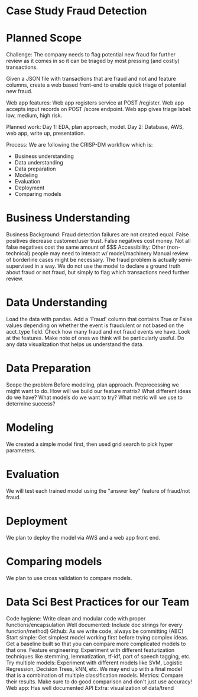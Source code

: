 # Case Study Fraud Detection

# Planned Scope
Challenge: The company needs to flag potential new fraud for further review
as it comes in so it can be triaged by most pressing (and costly) transactions.

Given a JSON file with transactions that are fraud and not and feature columns,
create a web based front-end to enable quick triage of potential new fraud.

Web app features:
Web app registers service at POST /register.
Web app accepts input records on POST /score endpoint.
Web app gives triage label: low, medium, high risk.

Planned work:
Day 1: EDA, plan approach, model.
Day 2: Database, AWS, web app, write up, presentation.

Process:
We are following the CRISP-DM workflow which is:
* Business understanding
* Data understanding
* Data preparation
* Modeling
* Evaluation
* Deployment
* Comparing models

# Business Understanding #
Business Background:
Fraud detection failures are not created equal.
False positives decrease customer/user trust.
False negatives cost money. Not all false negatives cost the same amount of $$$
Accessibility: Other (non-technical) people may need to interact w/ model/machinery
Manual review of borderline cases might be necessary.
The fraud problem is actually semi-supervised in a way.
We do not use the model to declare a ground truth about fraud or not fraud,
but simply to flag which transactions need further review.

# Data Understanding #
Load the data with pandas.
Add a 'Fraud' column that contains True or False values depending on whether
the event is fraudulent or not based on the acct_type field.
Check how many fraud and not fraud events we have.
Look at the features. Make note of ones we think will be particularly useful.
Do any data visualization that helps us understand the data.

# Data Preparation #
Scope the problem
Before modeling, plan approach.
Preprocessing we might want to do.
How will we build our feature matrix?
What different ideas do we have?
What models do we want to try?
What metric will we use to determine success?

# Modeling #
We created a simple model first, then used grid search to pick hyper parameters.

# Evaluation #
We will test each trained model using the "answer key" feature of fraud/not fraud.

# Deployment #
We plan to deploy the model via AWS and a web app front end.

# Comparing models #
We plan to use cross validation to compare models.

# Data Sci Best Practices for our Team #
Code hygiene: Write clean and modular code with proper functions/encapsulation
Well documented: Include doc strings for every function/method)
Github: As we write code, always be committing (ABC)
Start simple: Get simplest model working first before trying complex ideas. Get a baseline built so that you can compare more complicated models to that one.
Feature engineering: Experiment with different featurization techniques like stemming, lemmatization, tf-idf, part of speech tagging, etc.
Try multiple models: Experiment with different models like SVM, Logistic Regression, Decision Trees, kNN, etc. We may end up with a final model that is a combination of multiple classification models.
Metrics: Compare their results. Make sure to do good comparison and don't just use accuracy!
Web app: Has well documented API
Extra: visualization of data/trend
